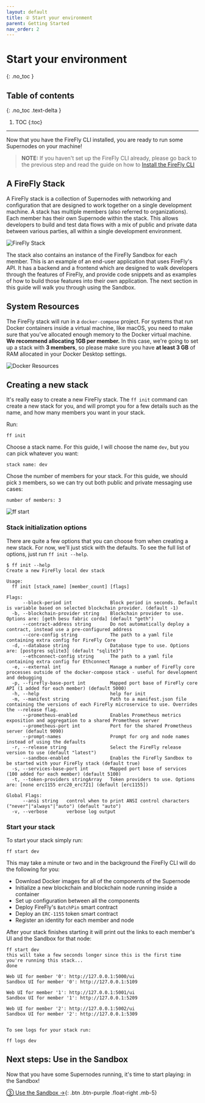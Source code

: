 ```yaml
---
layout: default
title: ② Start your environment
parent: Getting Started
nav_order: 2
---
```


# Start your environment
{: .no_toc }

## Table of contents
{: .no_toc .text-delta }

1. TOC
{:toc}

---

Now that you have the FireFly CLI installed, you are ready to run some Supernodes on your machine!

> **NOTE:** If you haven't set up the FireFly CLI already, please go back to the previous step and read the guide on how to [Install the FireFly CLI](./firefly_cli.md)

## A FireFly Stack

A FireFly stack is a collection of Supernodes with networking and configuration that are designed to work together on a single development machine. A stack has multiple members (also referred to organizations). Each member has their own Supernode within the stack. This allows developers to build and test data flows with a mix of public and private data between various parties, all within a single development environment.

![FireFly Stack](../images/firefly_stack.svg)

The stack also contains an instance of the FireFly Sandbox for each member. This is an example of an end-user application that uses FireFly's API. It has a backend and a frontend which are designed to walk developers through the features of FireFly, and provide code snippets and as examples of how to build those features into their own application. The next section in this guide will walk you through using the Sandbox.

## System Resources

The FireFly stack will run in a `docker-compose` project. For systems that run Docker containers inside a virtual machine, like macOS, you need to make sure that you've allocated enough memory to the Docker virtual machine. **We recommend allocating 1GB per member.** In this case, we're going to set up a stack with **3 members**, so please make sure you have **at least 3 GB** of RAM allocated in your Docker Desktop settings.

![Docker Resources](../images/docker_memory.png)

## Creating a new stack

It's really easy to create a new FireFly stack. The `ff init` command can create a new stack for you, and will prompt you for a few details such as the name, and how many members you want in your stack.

Run:
```
ff init
```

Choose a stack name. For this guide, I will choose the name `dev`, but you can pick whatever you want:
```
stack name: dev
```

Chose the number of members for your stack. For this guide, we should pick `3` members, so we can try out both public and private messaging use cases:
```
number of members: 3
```

![ff start](../images/ff_start.gif)

### Stack initialization options

There are quite a few options that you can choose from when creating a new stack. For now, we'll just stick with the defaults. To see the full list of options, just run `ff init --help`. 

```
$ ff init --help
Create a new FireFly local dev stack

Usage:
  ff init [stack_name] [member_count] [flags]

Flags:
      --block-period int              Block period in seconds. Default is variable based on selected blockchain provider. (default -1)
  -b, --blockchain-provider string    Blockchain provider to use. Options are: [geth besu fabric corda] (default "geth")
      --contract-address string       Do not automatically deploy a contract, instead use a pre-configured address
      --core-config string            The path to a yaml file containing extra config for FireFly Core
  -d, --database string               Database type to use. Options are: [postgres sqlite3] (default "sqlite3")
      --ethconnect-config string      The path to a yaml file containing extra config for Ethconnect
  -e, --external int                  Manage a number of FireFly core processes outside of the docker-compose stack - useful for development and debugging
  -p, --firefly-base-port int         Mapped port base of FireFly core API (1 added for each member) (default 5000)
  -h, --help                          help for init
  -m, --manifest string               Path to a manifest.json file containing the versions of each FireFly microservice to use. Overrides the --release flag.
      --prometheus-enabled            Enables Prometheus metrics exposition and aggregation to a shared Prometheus server
      --prometheus-port int           Port for the shared Prometheus server (default 9090)
      --prompt-names                  Prompt for org and node names instead of using the defaults
  -r, --release string                Select the FireFly release version to use (default "latest")
      --sandbox-enabled               Enables the FireFly Sandbox to be started with your FireFly stack (default true)
  -s, --services-base-port int        Mapped port base of services (100 added for each member) (default 5100)
  -t, --token-providers stringArray   Token providers to use. Options are: [none erc1155 erc20_erc721] (default [erc1155])

Global Flags:
      --ansi string   control when to print ANSI control characters ("never"|"always"|"auto") (default "auto")
  -v, --verbose       verbose log output
```

### Start your stack

To start your stack simply run:

```
ff start dev
```

This may take a minute or two and in the background the FireFly CLI will do the following for you:

- Download Docker images for all of the components of the Supernode
- Initialize a new blockchain and blockchain node running inside a container
- Set up configuration between all the components
- Deploy FireFly's `BatchPin` smart contract
- Deploy an `ERC-1155` token smart contract
- Register an identity for each member and node

After your stack finishes starting it will print out the links to each member's UI and the Sandbox for that node:

```
ff start dev
this will take a few seconds longer since this is the first time you're running this stack...
done

Web UI for member '0': http://127.0.0.1:5000/ui
Sandbox UI for member '0': http://127.0.0.1:5109

Web UI for member '1': http://127.0.0.1:5001/ui
Sandbox UI for member '1': http://127.0.0.1:5209

Web UI for member '2': http://127.0.0.1:5002/ui
Sandbox UI for member '2': http://127.0.0.1:5309


To see logs for your stack run:

ff logs dev

```

## Next steps: Use in the Sandbox
Now that you have some Supernodes running, it's time to start playing: in the Sandbox!

[③ Use the Sandbox →](sandbox.md){: .btn .btn-purple .float-right .mb-5}